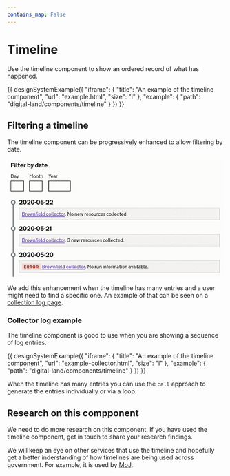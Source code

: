 ```yaml
---
contains_map: False
---
```

# Timeline

Use the timeline component to show an ordered record of what has happened.

{{ designSystemExample({
"iframe": {
    "title": "An example of the timeline component",
    "url": "example.html",
    "size": "l"
},
"example": {
    "path": "digital-land/components/timeline"
}
}) }}

## Filtering a timeline

The timeline component can be progressively enhanced to allow filtering by date.

<img class="styleguide-gif" src="images/timeline-filter-video.gif">

We add this enhancement when the timeline has many entries and a user might need to find a specific one. An example of that can be seen on a [collection log page](https://digital-land.github.io/collection/brownfield-land/log/).

### Collector log example

The timeline component is good to use when you are showing a sequence of log entries.

{{ designSystemExample({
"iframe": {
    "title": "An example of the timeline component",
    "url": "example-collector.html",
    "size": "l"
},
"example": {
    "path": "digital-land/components/timeline"
}
}) }}

When the timeline has many entries you can use the `call` approach to generate the entries individually or via a loop.

## Research on this compponent

We need to do more research on this component. If you have used the timeline component, get in touch to share your research findings.

We will keep an eye on other services that use the timeline and hopefully get a better inderstanding of how timelines are being used across government. For example, it is used by [MoJ](https://moj-design-system.herokuapp.com/components/timeline).
